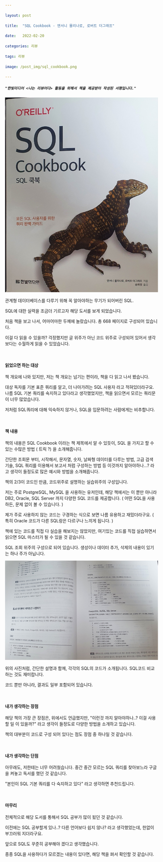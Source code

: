 ```yaml
---

layout: post

title:  "SQL Cookbook - 앤서니 몰리나로, 로버트 더그래프"

date:   2022-02-20

categories: 리뷰

tags: 리뷰

image: /post_img/sql_cookbook.png

---
```


#####  `"한빛미디어 <나는 리뷰어다> 활동을 위해서 책을 제공받아 작성된 서평입니다."`

<p align="center"><img src="/images/post_img/sql_cookbook.png"></p>

관계형 데이터베이스를 다루기 위해 꼭 알아야하는 무기가 되어버린 SQL.

SQL에 대한 실력을 조금더 기르고자 해당 도서를 보게 되었습니다.

처음 책을 보고 나서, 어마어마한 두께에 놀랐습니다. 총 668 페이지로 구성되어 있습니다.

이걸 다 읽을 수 있을까? 걱정했지만 글 위주가 아닌 코드 위주로 구성되어 있어서 생각보다는 수월하게 읽을 수 있었습니다.

<br>

#### 읽었으면 하는 대상

책 개요에 나와 있지만, 저는 책 개요는 넘기는 편이라, 책을 다 읽고 나서 봤습니다.

대상 독자를 기본 표준 쿼리를 알고, 더 나아가려는 SQL 사용자 라고 적혀있더라구요. 나름 SQL 기본 쿼리를 숙지하고 있다라고 생각했었지만, 책을 읽으면서 모르는 쿼리문이 너무 많았습니다.  

저처럼 SQL쿼리에 대해 익숙하지 않거나, SQL을 입문하려는 사람에게는 비추합니다. 

<br>

#### 책 내용

책의 내용은 SQL Cookbook 이라는 책 제목에서 알 수 있듯이, SQL 을 가지고 할 수 있는 수많은 방법 ( 트릭 ?) 을 소개해줍니다.

간단한 조회문 부터, 시작해서, 문자열, 숫자, 날짜형 데이터를 다루는 방법, 고급 검색 기술, SQL 쿼리를 이용해서 보고서 처럼 구성하는 방법 등 이것까지 알아야하나...? 라고 생각이 들정도로 많은 예시와 방법을 소개해줍니다.

책의 2/3이 코드인 만큼, 코드위주로 설명하는 실습위주의 구성입니다.

저는 주로 PostgreSQL, MySQL 을 사용하는 유저인데, 해당 책에서는 이 뿐만 아니라 DB2, Oracle, SQL Server 까지 다양한 SQL 코드를 제공합니다. ( 어떤 SQL을 사용하든, 문제 없이 볼 수 있습니다. )

제가 주로 사용하지 않는 코드는 구경하는 식으로 보면 나름 유용하고 재밌더라구요. ( 특히 Oracle 코드가 다른 SQL랑은 다르구나 느끼게 됩니다. )

책에 있는 코드를 직접 다 실습을 해보지는 않았지만, 여기있는 코드를 직접 실습하면서 읽으면 SQL 마스터가 될 수 있을 것 같습니다.

SQL 조회 위주의 구성으로 되어 있습니다. 생성이나 데이터 추가, 삭제의 내용이 있기는 하나 주가 아닙니다.


<p align="center"><img src="/images/post_img/sql_cookbook2.png"></p>

위의 사진처럼, 간단한 설명과 함께, 각각의 SQL의 코드가 소개됩니다. SQL코드 비교하는 것도 재미랍니다.

코드 뿐만 아니라, 결과도 일부 포함되어 있습니다.

<br>


#### 내가 생각하는 장점

해당 책의 가장 큰 장점은, 위에서도 언급했지만, "이런것 까지 알아야하나..? 이걸 사용할 일 이 있을까?" 라고 생각이 들정도로 다양한 방법을 소개하고 있습니다.

책의 대부분이 코드로 구성 되어 있다는 점도 장점 중 하나일 것 같습니다.

<br>

#### 내가 생각하는 단점

아무래도, 저한테는 너무 어려웠습니다. 중간 중간 모르는 SQL 쿼리를 찾아보느라 구글을 켜놓고 독서를 했던 것 같습니다.

"본인이 SQL 기본 쿼리를 다 숙지하고 있다" 라고 생각하면 추천드립니다. 

<br>

#### 마무리

전체적으로 해당 도서를 통해서 SQL 공부가 많이 됬던 것 같습니다. 

이전에는 SQL 공부할게 있나..? 다른 언어보다 쉽지 않나? 라고 생각했었는데, 한없이 부끄러워 지더라구요.

앞으로 SQL도 꾸준히 공부해야 겠다고 생각했습니다.

종종 SQL을 사용하다가 모르겠는 내용이 있다면, 해당 책을 펴서 확인할 것 같습니다.
